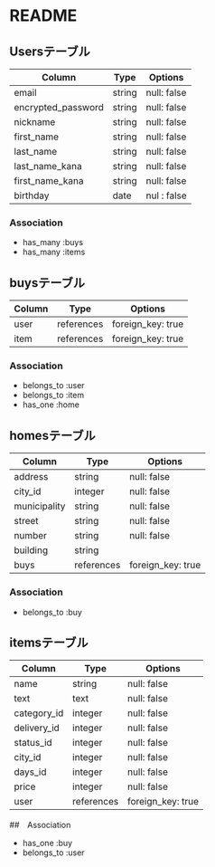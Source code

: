 # README

## Usersテーブル

| Column             | Type       | Options                        |
| ------------------ | ---------- | ------------------------------ |
| email              | string     | null: false                    |
| encrypted_password | string     | null: false                    |
| nickname           | string     | null: false                    |
| first_name         | string     | null: false                    |
| last_name          | string     | null: false                    |
| last_name_kana     | string     | null: false                    |
| first_name_kana    | string     | null: false                    |
| birthday           | date       | nul : false                    |

### Association
- has_many :buys
- has_many :items


## buysテーブル

| Column    | Type       | Options                        |
| --------- | ---------- | ------------------------------ |
| user      | references | foreign_key: true              |
| item      | references | foreign_key: true              |

### Association
- belongs_to :user
- belongs_to :item
- has_one :home


## homesテーブル

| Column        | Type          | Options                        |
| ------------- | ------------- | ------------------------------ |
| address       | string        | null: false                    |
| city_id       | integer       | null: false                    |
| municipality  | string        | null: false                    |
| street        | string        | null: false                    |
| number        | string        | null: false                    |
| building      | string        |                                |
| buys          | references    | foreign_key: true              |


### Association
- belongs_to :buy



## itemsテーブル

| Column       | Type              | Options                        |
| ------------ | ----------------- | ------------------------------ |
| name         | string            | null: false                    |
| text         | text              | null: false                    |
| category_id  | integer           | null: false                    |
| delivery_id  | integer           | null: false                    |
| status_id    | integer           | null: false                    |
| city_id      | integer           | null: false                    |
| days_id      | integer           | null: false                    |
| price        | integer           | null: false                    |
| user         | references        | foreign_key: true              |

##　Association
- has_one :buy
- belongs_to :user
